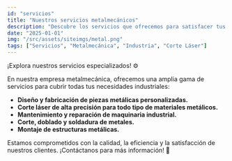 ```yaml
---
id: "servicios"
title: "Nuestros servicios metalmecánicos"
description: "Descubre los servicios que ofrecemos para satisfacer tus necesidades industriales."
date: "2025-01-01"
img: "/src/assets/siteimgs/metal.png"
tags: ["Servicios", "Metalmecánica", "Industria", "Corte Láser"]
---
```


¡Explora nuestros servicios especializados! ⚙️

En nuestra empresa metalmecánica, ofrecemos una amplia gama de servicios para cubrir todas tus necesidades industriales:

- **Diseño y fabricación de piezas metálicas personalizadas.**  
- **Corte láser de alta precisión para todo tipo de materiales metálicos.**  
- **Mantenimiento y reparación de maquinaria industrial.**  
- **Corte, doblado y soldadura de metales.**  
- **Montaje de estructuras metálicas.**

Estamos comprometidos con la calidad, la eficiencia y la satisfacción de nuestros clientes. ¡Contáctanos para más información! 🚀
